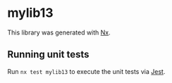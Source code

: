 # mylib13

This library was generated with [Nx](https://nx.dev).

## Running unit tests

Run `nx test mylib13` to execute the unit tests via [Jest](https://jestjs.io).
